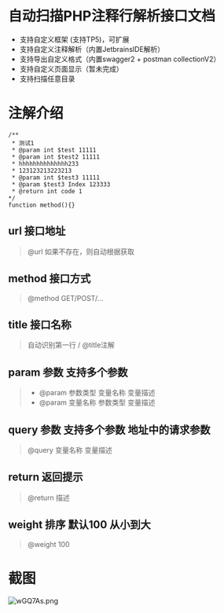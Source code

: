 # 自动扫描PHP注释行解析接口文档
- 支持自定义框架 (支持TP5)，可扩展
- 支持自定义注释解析（内置JetbrainsIDE解析）
- 支持导出自定义格式（内置swagger2 + postman collectionV2）
- 支持自定义页面显示（暂未完成）
- 支持扫描任意目录


# 注解介绍
```
/**
 * 测试1
 * @param int $test 11111
 * @param int $test2 11111
 * hhhhhhhhhhhhhh233
 * 123123213223213
 * @param int $test3 11111
 * @param $test3 Index 123333
 * @return int code 1
*/
function method(){}
```
## url 接口地址
> @url 如果不存在，则自动根据获取

## method 接口方式
> @method GET/POST/... 

## title 接口名称
> 自动识别第一行 / @title注解

## param 参数 支持多个参数
> - @param 参数类型 变量名称 变量描述
> - @param 变量名称 参数类型 变量描述

## query 参数 支持多个参数  地址中的请求参数
> @query 变量名称 变量描述

## return 返回提示
> @return 描述

## weight 排序  默认100 从小到大
> @weight 100

# 截图
![wGQ7As.png](https://s1.ax1x.com/2020/09/10/wGQ7As.png)
